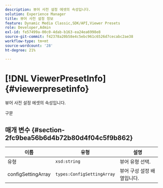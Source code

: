 ```yaml
---
description: 뷰어 사전 설정 에셋의 속성입니다.
solution: Experience Manager
title: 뷰어 사전 설정 정보
feature: Dynamic Media Classic,SDK/API,Viewer Presets
role: Developer,Admin
exl-id: fe57499a-00c0-4dab-b163-ea24ea6998e8
source-git-commit: f42378a20b58e4c5ebc961c6526d7cecabc2ae38
workflow-type: tm+mt
source-wordcount: '28'
ht-degree: 21%

---
```


# [!DNL ViewerPresetInfo]{#viewerpresetinfo}

뷰어 사전 설정 에셋의 속성입니다.

구문

## 매개 변수 {#section-2fc9bea56b6d4b72b80d4f04c5f9b862}

| 이름 | 유형 | 설명 |
|---|---|---|
| 유형 | `xsd:string` | 뷰어 유형 선택. |
| configSettingArray | `types:ConfigSettingArray` | 뷰어 구성 설정 배열입니다. |
